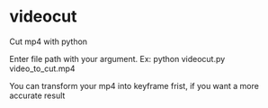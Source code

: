 # videocut
Cut mp4 with python

Enter file path with your argument.
Ex: python videocut.py video_to_cut.mp4

You can transform your mp4 into keyframe frist, if you want a more accurate result

